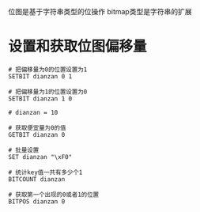 位图是基于字符串类型的位操作
bitmap类型是字符串的扩展

# 设置和获取位图偏移量
```
# 把偏移量为0的位置设置为1
SETBIT dianzan 0 1

# 把偏移量为1的位置设置为0
SETBIT dianzan 1 0

# dianzan = 10

# 获取便宜量为0的值
GETBIT dianzan 0

# 批量设置
SET dianzan "\xF0"

# 统计key值一共有多少个1
BITCOUNT dianzan

# 获取第一个出现的0或者1的位置
BITPOS dianzan 0
```
